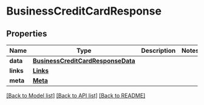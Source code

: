 # BusinessCreditCardResponse

## Properties
Name | Type | Description | Notes
------------ | ------------- | ------------- | -------------
**data** | [**BusinessCreditCardResponseData**](BusinessCreditCardResponseData.md) |  | 
**links** | [**Links**](Links.md) |  | 
**meta** | [**Meta**](Meta.md) |  | 

[[Back to Model list]](../README.md#documentation-for-models) [[Back to API list]](../README.md#documentation-for-api-endpoints) [[Back to README]](../README.md)

